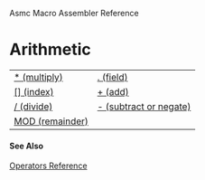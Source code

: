 Asmc Macro Assembler Reference

# Arithmetic

<table>
<tr><td><a href="operator-multiply.md">* (multiply)</a></td><td><a href="operator-field.md">. (field)</td></tr>
<tr><td><a href="operator-index.md">[] (index)</a></td><td><a href="operator-add.md">+ (add)</a></td></tr>
<tr><td><a href="operator-divide.md">/ (divide)</a></td><td><a href="operator-subtract.md">- (subtract or negate)</a></td></tr>
<tr><td><a href="operator-remainder.md">MOD (remainder)</a></td></tr>
</table>

#### See Also

[Operators Reference](readme.md)
